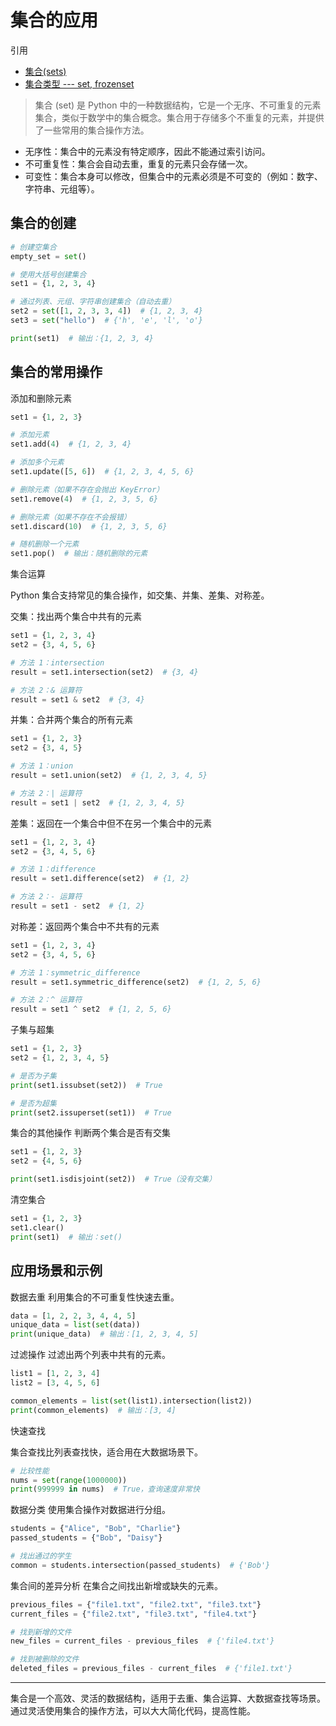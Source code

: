 # 集合的应用

引用

- [集合(sets)](https://docs.python.org/zh-cn/3.13/tutorial/datastructures.html#sets)
- [集合类型 --- set, frozenset](https://docs.python.org/zh-cn/3.13/library/stdtypes.html#set)

> 集合 (set) 是 Python 中的一种数据结构，它是一个无序、不可重复的元素集合，类似于数学中的集合概念。集合用于存储多个不重复的元素，并提供了一些常用的集合操作方法。

* 无序性：集合中的元素没有特定顺序，因此不能通过索引访问。
* 不可重复性：集合会自动去重，重复的元素只会存储一次。
* 可变性：集合本身可以修改，但集合中的元素必须是不可变的（例如：数字、字符串、元组等）。

## 集合的创建

```python
# 创建空集合
empty_set = set()

# 使用大括号创建集合
set1 = {1, 2, 3, 4}

# 通过列表、元组、字符串创建集合（自动去重）
set2 = set([1, 2, 3, 3, 4])  # {1, 2, 3, 4}
set3 = set("hello")  # {'h', 'e', 'l', 'o'}

print(set1)  # 输出：{1, 2, 3, 4}
```

## 集合的常用操作

添加和删除元素

```python
set1 = {1, 2, 3}

# 添加元素
set1.add(4)  # {1, 2, 3, 4}

# 添加多个元素
set1.update([5, 6])  # {1, 2, 3, 4, 5, 6}

# 删除元素（如果不存在会抛出 KeyError）
set1.remove(4)  # {1, 2, 3, 5, 6}

# 删除元素（如果不存在不会报错）
set1.discard(10)  # {1, 2, 3, 5, 6}

# 随机删除一个元素
set1.pop()  # 输出：随机删除的元素
```

集合运算

Python 集合支持常见的集合操作，如交集、并集、差集、对称差。

交集：找出两个集合中共有的元素

```python
set1 = {1, 2, 3, 4}
set2 = {3, 4, 5, 6}

# 方法 1：intersection
result = set1.intersection(set2)  # {3, 4}

# 方法 2：& 运算符
result = set1 & set2  # {3, 4}
```

并集：合并两个集合的所有元素

```python
set1 = {1, 2, 3}
set2 = {3, 4, 5}

# 方法 1：union
result = set1.union(set2)  # {1, 2, 3, 4, 5}

# 方法 2：| 运算符
result = set1 | set2  # {1, 2, 3, 4, 5}
```

差集：返回在一个集合中但不在另一个集合中的元素

```python
set1 = {1, 2, 3, 4}
set2 = {3, 4, 5, 6}

# 方法 1：difference
result = set1.difference(set2)  # {1, 2}

# 方法 2：- 运算符
result = set1 - set2  # {1, 2}
```

对称差：返回两个集合中不共有的元素

```python
set1 = {1, 2, 3, 4}
set2 = {3, 4, 5, 6}

# 方法 1：symmetric_difference
result = set1.symmetric_difference(set2)  # {1, 2, 5, 6}

# 方法 2：^ 运算符
result = set1 ^ set2  # {1, 2, 5, 6}
```

子集与超集

```python
set1 = {1, 2, 3}
set2 = {1, 2, 3, 4, 5}

# 是否为子集
print(set1.issubset(set2))  # True

# 是否为超集
print(set2.issuperset(set1))  # True
```

集合的其他操作
判断两个集合是否有交集

```python
set1 = {1, 2, 3}
set2 = {4, 5, 6}

print(set1.isdisjoint(set2))  # True（没有交集）
```

清空集合

```python
set1 = {1, 2, 3}
set1.clear()
print(set1)  # 输出：set()
```

## 应用场景和示例

数据去重
利用集合的不可重复性快速去重。

```python
data = [1, 2, 2, 3, 4, 4, 5]
unique_data = list(set(data))
print(unique_data)  # 输出：[1, 2, 3, 4, 5]
```

过滤操作
过滤出两个列表中共有的元素。

```python
list1 = [1, 2, 3, 4]
list2 = [3, 4, 5, 6]

common_elements = list(set(list1).intersection(list2))
print(common_elements)  # 输出：[3, 4]

```

快速查找

集合查找比列表查找快，适合用在大数据场景下。

```python
# 比较性能
nums = set(range(1000000))
print(999999 in nums)  # True，查询速度非常快
```

数据分类
使用集合操作对数据进行分组。

```python
students = {"Alice", "Bob", "Charlie"}
passed_students = {"Bob", "Daisy"}

# 找出通过的学生
common = students.intersection(passed_students)  # {'Bob'}
```

集合间的差异分析
在集合之间找出新增或缺失的元素。

```python
previous_files = {"file1.txt", "file2.txt", "file3.txt"}
current_files = {"file2.txt", "file3.txt", "file4.txt"}

# 找到新增的文件
new_files = current_files - previous_files  # {'file4.txt'}

# 找到被删除的文件
deleted_files = previous_files - current_files  # {'file1.txt'}
```

---

集合是一个高效、灵活的数据结构，适用于去重、集合运算、大数据查找等场景。通过灵活使用集合的操作方法，可以大大简化代码，提高性能。


